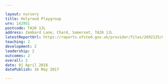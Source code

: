 ```yaml
---

layout: nursery
title: Holyrood Playgroup
urn: 142951
postcode: TA20 1JL
address: Zembard Lane, Chard, Somerset, TA20 1JL
latestReportUrl: https://reports.ofsted.gov.uk/provider/files/2692125/urn/142951.pdf
teaching: 2
development: 2
leadership: 2
outcomes: 2
overall: 2
date: 01 April 2018 
datePublish: 16 May 2017

---
```

